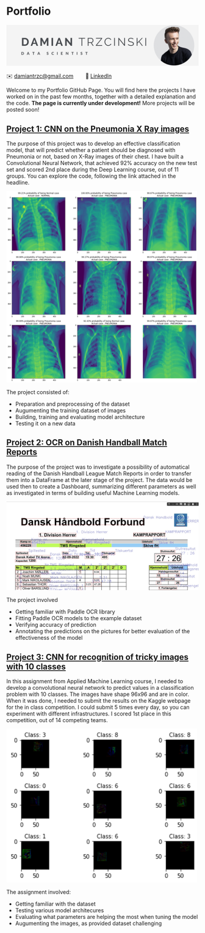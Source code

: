 # Portfolio

![](headline.png)

:envelope: [damiantrzc@gmail.com](mailto:damiantrzc@gmail.com) &nbsp;&nbsp;&nbsp;&nbsp;&nbsp;&nbsp; :link: [LinkedIn](https://www.linkedin.com/in/trzcinskidamian/)

Welcome to my Portfolio GitHub Page. You will find here the projects I have worked on in the past few months, together with a detailed explanation and the code. <b>The page is currently under development!</b> More projects will be posted soon!

## [Project 1: CNN on the Pneumonia X Ray images](https://github.com/datrz/its.damian/blob/main/CNN_on_Pneumonia_Xrays.ipynb)
The purpose of this project was to develop an effective classification model, that will predict whether a patient should be diagnosed with Pneumonia or not, based on X-Ray images of their chest. I have built a Convolutional Neural Network, that achieved 92% accuracy on the new test set and scored 2nd place during the Deep Learning course, out of 11 groups. You can explore the code, following the link attached in the headline.

<img src="fig5_predictions_on_test_set.png" alt=" " width="500"/>

The project consisted of:
- Preparation and preprocessing of the dataset
- Augumenting the training dataset of images
- Building, training and evaluating model architecture
- Testing it on a new data

## [Project 2: OCR on Danish Handball Match Reports](https://github.com/datrz/its.damian/blob/main/Handball_Match_Report_with_PaddleOCR.ipynb)
The purpose of the project was to investigate a possibility of automatical reading of the Danish Handball League Match Reports in order to transfer them into a DataFrame at the later stage of the project. The data would be used then to create a Dashboard, summarizing different parameters as well as investigated in terms of building useful Machine Learning models.

<img src="handball_extract.png" alt=" " width="600"/>

The project involved
- Getting familiar with Paddle OCR library
- Fitting Paddle OCR models to the example dataset
- Verifying accuracy of prediction
- Annotating the predictions on the pictures for better evaluation of the effectiveness of the model

## [Project 3: CNN for recognition of tricky images with 10 classes](https://github.com/datrz/its.damian/blob/main/Assignment_cnn_Best_Score.ipynb)
In this assignment from Applied Machine Learning course, I needed to develop a convolutional neural network to predict values in a classification problem with 10 classes. The images have shape 96x96 and are in color. When it was done, I needed to submit the results on the Kaggle webpage for the in class competition. I could submit 5 times every day, so you can experiment with different infrastructures. I scored 1st place in this competition, out of 14 competing teams.

<img src="CNN_exercise.png" alt=" " width="500"/>

The assignment involved:
- Getting familiar with the dataset
- Testing various model architecures
- Evaluating what parameters are helping the most when tuning the model
- Augumenting the images, as provided dataset challenging

